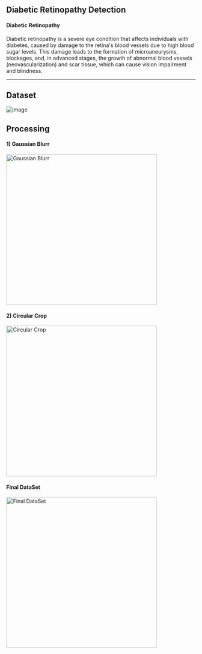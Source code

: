 ## Diabetic Retinopathy Detection 

#### Diabetic Retinopathy 

Diabetic retinopathy is a severe eye condition that affects individuals with diabetes, caused by damage to the retina's blood vessels due to high blood sugar levels. This damage leads to the formation of microaneurysms, blockages, and, in advanced stages, the growth of abnormal blood vessels (neovascularization) and scar tissue, which can cause vision impairment and blindness. 

------------------------------------------------------------------------------------------------------------------------------------------------------------------------------------------------

## Dataset

![image](https://github.com/omsangamwar/Repo1/assets/117922569/d882c5f7-0aaa-4867-ad34-496596c51db3)


## Processing 

#### 1) Gaussian Blurr

<img src="https://github.com/omsangamwar/Repo1/assets/117922569/7e499624-aa54-4066-af73-a40e2a9ef836" alt="Gaussian Blurr" width="400"/>

#### 2) Circular Crop 

<img src="https://github.com/omsangamwar/Repo1/assets/117922569/0a7aecdb-f6cb-4251-9ae3-b966329a7e31" alt="Circular Crop" width="400"/>

#### Final DataSet

<img src="https://github.com/omsangamwar/Repo1/assets/117922569/482a9436-cbd8-43c2-9daa-62920c26dd0e" alt="Final DataSet" width="400"/>






